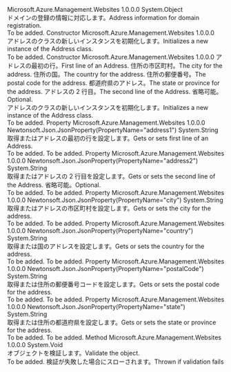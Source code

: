 <Type Name="Address" FullName="Microsoft.Azure.Management.WebSites.Models.Address">
  <TypeSignature Language="C#" Value="public class Address" />
  <TypeSignature Language="ILAsm" Value=".class public auto ansi beforefieldinit Address extends System.Object" />
  <TypeSignature Language="DocId" Value="T:Microsoft.Azure.Management.WebSites.Models.Address" />
  <TypeSignature Language="VB.NET" Value="Public Class Address" />
  <TypeSignature Language="F#" Value="type Address = class" />
  <AssemblyInfo>
    <AssemblyName>Microsoft.Azure.Management.Websites</AssemblyName>
    <AssemblyVersion>1.0.0.0</AssemblyVersion>
  </AssemblyInfo>
  <Base>
    <BaseTypeName>System.Object</BaseTypeName>
  </Base>
  <Interfaces />
  <Docs>
    <summary>
            <span data-ttu-id="90623-101">ドメインの登録の情報に対応します。</span><span class="sxs-lookup"><span data-stu-id="90623-101">Address information for domain registration.</span></span>
            </summary>
    <remarks>To be added.</remarks>
  </Docs>
  <Members>
    <Member MemberName=".ctor">
      <MemberSignature Language="C#" Value="public Address ();" />
      <MemberSignature Language="ILAsm" Value=".method public hidebysig specialname rtspecialname instance void .ctor() cil managed" />
      <MemberSignature Language="DocId" Value="M:Microsoft.Azure.Management.WebSites.Models.Address.#ctor" />
      <MemberSignature Language="VB.NET" Value="Public Sub New ()" />
      <MemberType>Constructor</MemberType>
      <AssemblyInfo>
        <AssemblyName>Microsoft.Azure.Management.Websites</AssemblyName>
        <AssemblyVersion>1.0.0.0</AssemblyVersion>
      </AssemblyInfo>
      <Parameters />
      <Docs>
        <summary>
            <span data-ttu-id="90623-102">アドレスのクラスの新しいインスタンスを初期化します。</span><span class="sxs-lookup"><span data-stu-id="90623-102">Initializes a new instance of the Address class.</span></span>
            </summary>
        <remarks>To be added.</remarks>
      </Docs>
    </Member>
    <Member MemberName=".ctor">
      <MemberSignature Language="C#" Value="public Address (string address1, string city, string country, string postalCode, string state, string address2 = null);" />
      <MemberSignature Language="ILAsm" Value=".method public hidebysig specialname rtspecialname instance void .ctor(string address1, string city, string country, string postalCode, string state, string address2) cil managed" />
      <MemberSignature Language="DocId" Value="M:Microsoft.Azure.Management.WebSites.Models.Address.#ctor(System.String,System.String,System.String,System.String,System.String,System.String)" />
      <MemberSignature Language="VB.NET" Value="Public Sub New (address1 As String, city As String, country As String, postalCode As String, state As String, Optional address2 As String = null)" />
      <MemberSignature Language="F#" Value="new Microsoft.Azure.Management.WebSites.Models.Address : string * string * string * string * string * string -&gt; Microsoft.Azure.Management.WebSites.Models.Address" Usage="new Microsoft.Azure.Management.WebSites.Models.Address (address1, city, country, postalCode, state, address2)" />
      <MemberType>Constructor</MemberType>
      <AssemblyInfo>
        <AssemblyName>Microsoft.Azure.Management.Websites</AssemblyName>
        <AssemblyVersion>1.0.0.0</AssemblyVersion>
      </AssemblyInfo>
      <Parameters>
        <Parameter Name="address1" Type="System.String" />
        <Parameter Name="city" Type="System.String" />
        <Parameter Name="country" Type="System.String" />
        <Parameter Name="postalCode" Type="System.String" />
        <Parameter Name="state" Type="System.String" />
        <Parameter Name="address2" Type="System.String" />
      </Parameters>
      <Docs>
        <param name="address1"><span data-ttu-id="90623-103">アドレスの最初の行。</span><span class="sxs-lookup"><span data-stu-id="90623-103">First line of an Address.</span></span></param>
        <param name="city"><span data-ttu-id="90623-104">住所の市区町村。</span><span class="sxs-lookup"><span data-stu-id="90623-104">The city for the address.</span></span></param>
        <param name="country"><span data-ttu-id="90623-105">住所の国。</span><span class="sxs-lookup"><span data-stu-id="90623-105">The country for the address.</span></span></param>
        <param name="postalCode"><span data-ttu-id="90623-106">住所の郵便番号。</span><span class="sxs-lookup"><span data-stu-id="90623-106">The postal code for the address.</span></span></param>
        <param name="state"><span data-ttu-id="90623-107">都道府県のアドレス。</span><span class="sxs-lookup"><span data-stu-id="90623-107">The state or province for the address.</span></span></param>
        <param name="address2"><span data-ttu-id="90623-108">アドレスの 2 行目。</span><span class="sxs-lookup"><span data-stu-id="90623-108">The second line of the Address.</span></span>
            <span data-ttu-id="90623-109">省略可能。</span><span class="sxs-lookup"><span data-stu-id="90623-109">Optional.</span></span></param>
        <summary>
            <span data-ttu-id="90623-110">アドレスのクラスの新しいインスタンスを初期化します。</span><span class="sxs-lookup"><span data-stu-id="90623-110">Initializes a new instance of the Address class.</span></span>
            </summary>
        <remarks>To be added.</remarks>
      </Docs>
    </Member>
    <Member MemberName="Address1">
      <MemberSignature Language="C#" Value="public string Address1 { get; set; }" />
      <MemberSignature Language="ILAsm" Value=".property instance string Address1" />
      <MemberSignature Language="DocId" Value="P:Microsoft.Azure.Management.WebSites.Models.Address.Address1" />
      <MemberSignature Language="VB.NET" Value="Public Property Address1 As String" />
      <MemberSignature Language="F#" Value="member this.Address1 : string with get, set" Usage="Microsoft.Azure.Management.WebSites.Models.Address.Address1" />
      <MemberType>Property</MemberType>
      <AssemblyInfo>
        <AssemblyName>Microsoft.Azure.Management.Websites</AssemblyName>
        <AssemblyVersion>1.0.0.0</AssemblyVersion>
      </AssemblyInfo>
      <Attributes>
        <Attribute>
          <AttributeName>Newtonsoft.Json.JsonProperty(PropertyName="address1")</AttributeName>
        </Attribute>
      </Attributes>
      <ReturnValue>
        <ReturnType>System.String</ReturnType>
      </ReturnValue>
      <Docs>
        <summary>
            <span data-ttu-id="90623-111">取得またはアドレスの最初の行を設定します。</span><span class="sxs-lookup"><span data-stu-id="90623-111">Gets or sets first line of an Address.</span></span>
            </summary>
        <value>To be added.</value>
        <remarks>To be added.</remarks>
      </Docs>
    </Member>
    <Member MemberName="Address2">
      <MemberSignature Language="C#" Value="public string Address2 { get; set; }" />
      <MemberSignature Language="ILAsm" Value=".property instance string Address2" />
      <MemberSignature Language="DocId" Value="P:Microsoft.Azure.Management.WebSites.Models.Address.Address2" />
      <MemberSignature Language="VB.NET" Value="Public Property Address2 As String" />
      <MemberSignature Language="F#" Value="member this.Address2 : string with get, set" Usage="Microsoft.Azure.Management.WebSites.Models.Address.Address2" />
      <MemberType>Property</MemberType>
      <AssemblyInfo>
        <AssemblyName>Microsoft.Azure.Management.Websites</AssemblyName>
        <AssemblyVersion>1.0.0.0</AssemblyVersion>
      </AssemblyInfo>
      <Attributes>
        <Attribute>
          <AttributeName>Newtonsoft.Json.JsonProperty(PropertyName="address2")</AttributeName>
        </Attribute>
      </Attributes>
      <ReturnValue>
        <ReturnType>System.String</ReturnType>
      </ReturnValue>
      <Docs>
        <summary>
            <span data-ttu-id="90623-112">取得またはアドレスの 2 行目を設定します。</span><span class="sxs-lookup"><span data-stu-id="90623-112">Gets or sets the second line of the Address.</span></span> <span data-ttu-id="90623-113">省略可能。</span><span class="sxs-lookup"><span data-stu-id="90623-113">Optional.</span></span>
            </summary>
        <value>To be added.</value>
        <remarks>To be added.</remarks>
      </Docs>
    </Member>
    <Member MemberName="City">
      <MemberSignature Language="C#" Value="public string City { get; set; }" />
      <MemberSignature Language="ILAsm" Value=".property instance string City" />
      <MemberSignature Language="DocId" Value="P:Microsoft.Azure.Management.WebSites.Models.Address.City" />
      <MemberSignature Language="VB.NET" Value="Public Property City As String" />
      <MemberSignature Language="F#" Value="member this.City : string with get, set" Usage="Microsoft.Azure.Management.WebSites.Models.Address.City" />
      <MemberType>Property</MemberType>
      <AssemblyInfo>
        <AssemblyName>Microsoft.Azure.Management.Websites</AssemblyName>
        <AssemblyVersion>1.0.0.0</AssemblyVersion>
      </AssemblyInfo>
      <Attributes>
        <Attribute>
          <AttributeName>Newtonsoft.Json.JsonProperty(PropertyName="city")</AttributeName>
        </Attribute>
      </Attributes>
      <ReturnValue>
        <ReturnType>System.String</ReturnType>
      </ReturnValue>
      <Docs>
        <summary>
            <span data-ttu-id="90623-114">取得またはアドレスの市区町村を設定します。</span><span class="sxs-lookup"><span data-stu-id="90623-114">Gets or sets the city for the address.</span></span>
            </summary>
        <value>To be added.</value>
        <remarks>To be added.</remarks>
      </Docs>
    </Member>
    <Member MemberName="Country">
      <MemberSignature Language="C#" Value="public string Country { get; set; }" />
      <MemberSignature Language="ILAsm" Value=".property instance string Country" />
      <MemberSignature Language="DocId" Value="P:Microsoft.Azure.Management.WebSites.Models.Address.Country" />
      <MemberSignature Language="VB.NET" Value="Public Property Country As String" />
      <MemberSignature Language="F#" Value="member this.Country : string with get, set" Usage="Microsoft.Azure.Management.WebSites.Models.Address.Country" />
      <MemberType>Property</MemberType>
      <AssemblyInfo>
        <AssemblyName>Microsoft.Azure.Management.Websites</AssemblyName>
        <AssemblyVersion>1.0.0.0</AssemblyVersion>
      </AssemblyInfo>
      <Attributes>
        <Attribute>
          <AttributeName>Newtonsoft.Json.JsonProperty(PropertyName="country")</AttributeName>
        </Attribute>
      </Attributes>
      <ReturnValue>
        <ReturnType>System.String</ReturnType>
      </ReturnValue>
      <Docs>
        <summary>
            <span data-ttu-id="90623-115">取得または国のアドレスを設定します。</span><span class="sxs-lookup"><span data-stu-id="90623-115">Gets or sets the country for the address.</span></span>
            </summary>
        <value>To be added.</value>
        <remarks>To be added.</remarks>
      </Docs>
    </Member>
    <Member MemberName="PostalCode">
      <MemberSignature Language="C#" Value="public string PostalCode { get; set; }" />
      <MemberSignature Language="ILAsm" Value=".property instance string PostalCode" />
      <MemberSignature Language="DocId" Value="P:Microsoft.Azure.Management.WebSites.Models.Address.PostalCode" />
      <MemberSignature Language="VB.NET" Value="Public Property PostalCode As String" />
      <MemberSignature Language="F#" Value="member this.PostalCode : string with get, set" Usage="Microsoft.Azure.Management.WebSites.Models.Address.PostalCode" />
      <MemberType>Property</MemberType>
      <AssemblyInfo>
        <AssemblyName>Microsoft.Azure.Management.Websites</AssemblyName>
        <AssemblyVersion>1.0.0.0</AssemblyVersion>
      </AssemblyInfo>
      <Attributes>
        <Attribute>
          <AttributeName>Newtonsoft.Json.JsonProperty(PropertyName="postalCode")</AttributeName>
        </Attribute>
      </Attributes>
      <ReturnValue>
        <ReturnType>System.String</ReturnType>
      </ReturnValue>
      <Docs>
        <summary>
            <span data-ttu-id="90623-116">取得または住所の郵便番号コードを設定します。</span><span class="sxs-lookup"><span data-stu-id="90623-116">Gets or sets the postal code for the address.</span></span>
            </summary>
        <value>To be added.</value>
        <remarks>To be added.</remarks>
      </Docs>
    </Member>
    <Member MemberName="State">
      <MemberSignature Language="C#" Value="public string State { get; set; }" />
      <MemberSignature Language="ILAsm" Value=".property instance string State" />
      <MemberSignature Language="DocId" Value="P:Microsoft.Azure.Management.WebSites.Models.Address.State" />
      <MemberSignature Language="VB.NET" Value="Public Property State As String" />
      <MemberSignature Language="F#" Value="member this.State : string with get, set" Usage="Microsoft.Azure.Management.WebSites.Models.Address.State" />
      <MemberType>Property</MemberType>
      <AssemblyInfo>
        <AssemblyName>Microsoft.Azure.Management.Websites</AssemblyName>
        <AssemblyVersion>1.0.0.0</AssemblyVersion>
      </AssemblyInfo>
      <Attributes>
        <Attribute>
          <AttributeName>Newtonsoft.Json.JsonProperty(PropertyName="state")</AttributeName>
        </Attribute>
      </Attributes>
      <ReturnValue>
        <ReturnType>System.String</ReturnType>
      </ReturnValue>
      <Docs>
        <summary>
            <span data-ttu-id="90623-117">取得または住所の都道府県を設定します。</span><span class="sxs-lookup"><span data-stu-id="90623-117">Gets or sets the state or province for the address.</span></span>
            </summary>
        <value>To be added.</value>
        <remarks>To be added.</remarks>
      </Docs>
    </Member>
    <Member MemberName="Validate">
      <MemberSignature Language="C#" Value="public virtual void Validate ();" />
      <MemberSignature Language="ILAsm" Value=".method public hidebysig newslot virtual instance void Validate() cil managed" />
      <MemberSignature Language="DocId" Value="M:Microsoft.Azure.Management.WebSites.Models.Address.Validate" />
      <MemberSignature Language="VB.NET" Value="Public Overridable Sub Validate ()" />
      <MemberSignature Language="F#" Value="abstract member Validate : unit -&gt; unit&#xA;override this.Validate : unit -&gt; unit" Usage="address.Validate " />
      <MemberType>Method</MemberType>
      <AssemblyInfo>
        <AssemblyName>Microsoft.Azure.Management.Websites</AssemblyName>
        <AssemblyVersion>1.0.0.0</AssemblyVersion>
      </AssemblyInfo>
      <ReturnValue>
        <ReturnType>System.Void</ReturnType>
      </ReturnValue>
      <Parameters />
      <Docs>
        <summary>
            <span data-ttu-id="90623-118">オブジェクトを検証します。</span><span class="sxs-lookup"><span data-stu-id="90623-118">Validate the object.</span></span>
            </summary>
        <remarks>To be added.</remarks>
        <exception cref="T:Microsoft.Rest.ValidationException">
            <span data-ttu-id="90623-119">検証が失敗した場合にスローされます。</span><span class="sxs-lookup"><span data-stu-id="90623-119">Thrown if validation fails</span></span>
            </exception>
      </Docs>
    </Member>
  </Members>
</Type>